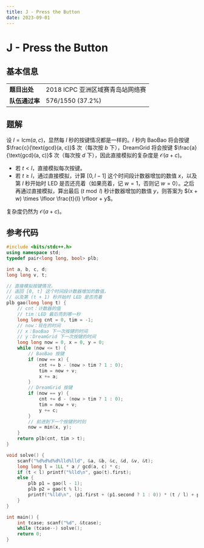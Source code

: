 ```yaml
---
title: J - Press the Button
date: 2023-09-01
---
```


# J - Press the Button

## 基本信息

<table>
<tr>
<td><b>题目出处</b></td><td>2018 ICPC 亚洲区域赛青岛站网络赛</td>
</tr>
<tr>
<td><b>队伍通过率</b></td><td>576/1550 (37.2%)</td>
</tr>
</table>

## 题解

设 $l = \text{lcm}(a, c)$，显然每 $l$ 秒的按键情况都是一样的。$l$ 秒内 BaoBao 将会按键 $\frac{c}{\text{gcd}(a, c)}$ 次（每次按 $b$ 下），DreamGrid 将会按键 $\frac{a}{\text{gcd}(a, c)}$ 次（每次按 $d$ 下），因此直接模拟的复杂度是 $\mathcal{O}(a + c)$。

* 若 $t < l$，直接模拟每次按键。
* 若 $t \ge l$，通过直接模拟，计算 $[0, l - 1]$ 这个时间段计数器增加的数值 $x$，以及第 $l$ 秒开始时 LED 是否还亮着（如果亮着，记 $w = 1$，否则记 $w = 0$）。之后再通过直接模拟，算出最后 $(t \bmod l)$ 秒计数器增加的数值 $y$，则答案为 $(x + w) \times \lfloor \frac{t}{l} \rfloor + y$。

复杂度仍然为 $\mathcal{O}(a + c)$。

## 参考代码

```c++ linenums="1"
#include <bits/stdc++.h>
using namespace std;
typedef pair<long long, bool> plb;

int a, b, c, d;
long long v, t;

// 直接模拟按键情况，
// 返回 [0, t] 这个时间段计数器增加的数值，
// 以及第 (t + 1) 秒开始时 LED 是否亮着
plb gao(long long t) {
    // cnt：计数器的值
    // tim：LED 最后亮到哪一秒
    long long cnt = 0, tim = -1;
    // now：现在的时间
    // x：BaoBao 下一次按键的时间
    // y：DreamGrid 下一次按键的时间
    long long now = 0, x = 0, y = 0;
    while (now <= t) {
        // BaoBao 按键
        if (now == x) {
            cnt += b - (now > tim ? 1 : 0);
            tim = now + v;
            x += a;
        }
        // DreamGrid 按键
        if (now == y) {
            cnt += d - (now > tim ? 1 : 0);
            tim = now + v;
            y += c;
        }
        // 前进到下一个按键的时刻
        now = min(x, y);
    }
    return plb(cnt, tim > t);
}

void solve() {
    scanf("%d%d%d%d%lld%lld", &a, &b, &c, &d, &v, &t);
    long long l = 1LL * a / gcd(a, c) * c;
    if (t < l) printf("%lld\n", gao(t).first);
    else {
        plb p1 = gao(l - 1);
        plb p2 = gao(t % l);
        printf("%lld\n", (p1.first + (p1.second ? 1 : 0)) * (t / l) + p2.first);
    }
}

int main() {
    int tcase; scanf("%d", &tcase);
    while (tcase--) solve();
    return 0;
}
```
